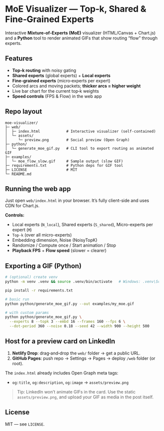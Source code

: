 # MoE Visualizer — Top‑k, Shared & Fine‑Grained Experts

Interactive **Mixture‑of‑Experts (MoE)** visualizer (HTML/Canvas + Chart.js) and a **Python** tool
to render animated GIFs that show routing “flow” through experts.

## Features
- **Top‑k routing** with noisy gating
- **Shared experts** (global experts) + **Local experts**
- **Fine‑grained experts** (micro‑experts per expert)
- Colored arcs and moving packets; **thicker arcs = higher weight**
- Live bar chart for the current top‑k weights
- **Speed controls** (FPS & Flow) in the web app

## Repo layout
```
moe-visualizer/
├─ web/
│  ├─ index.html            # Interactive visualizer (self-contained)
│  └─ assets/
│     └─ preview.png        # Social preview (Open Graph)
├─ python/
│  └─ generate_moe_gif.py   # CLI tool to export routing as animated GIF
├─ examples/
│  └─ moe_flow_slow.gif     # Sample output (slow GIF)
├─ requirements.txt         # Python deps for GIF tool
├─ LICENSE                  # MIT
└─ README.md
```

## Running the web app
Just open `web/index.html` in your browser. It’s fully client-side and uses CDN for Chart.js.

**Controls:**
- Local experts (`N_local`), Shared experts (`S_shared`), Micro-experts per expert (`M`)
- `Top‑k` (over all micro-experts)
- Embedding dimension, Noise (NoisyTopK)
- Randomize / Compute once / Start animation / Stop
- **Playback FPS** + **Flow speed** (slower = clearer)

## Exporting a GIF (Python)
```bash
# (optional) create venv
python -m venv .venv && source .venv/bin/activate   # Windows: .venv\Scripts\activate

pip install -r requirements.txt

# basic run
python python/generate_moe_gif.py --out examples/my_moe.gif

# with custom params
python python/generate_moe_gif.py \
  --experts 8 --topk 3 --embd 16 --frames 160 --fps 6 \
  --dot-period 360 --noise 0.18 --seed 42 --width 900 --height 500
```

## Host for a preview card on LinkedIn
1. **Netlify Drop**: drag‑and‑drop the `web/` folder → get a public URL.
2. **GitHub Pages**: push repo → Settings → Pages → deploy `/web` folder (or root).

The `index.html` already includes Open Graph meta tags:
- `og:title`, `og:description`, `og:image` → `assets/preview.png`

> Tip: LinkedIn won’t animate GIFs in the card. Use the static `assets/preview.png`,
and upload your GIF as media in the post itself.

## License
MIT — see `LICENSE`.
